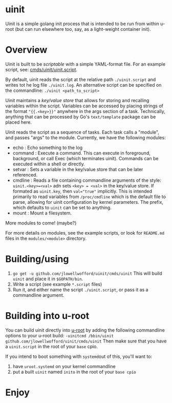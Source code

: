 # uinit

Uinit is a simple golang init process that is intended to be run from within u-root (but can run elsewhere too, say, as a light-weight container init).

# Overview

Uinit is built to be *scriptable* with a simple YAML-format file.  For an example script, see: [cmds/uinit/uinit.script](cmds/uinit/uinit.script).

By default, uinit reads the script at the relative path `./uinit.script` and writes tot he log file `./uinit.log`. An alternative script can be specified on the commandline: `./uinit <path_to_script>`

Uinit maintains a *key/value store* that allows for storing and recalling variables within the script.  Variables can be accessed by placing strings of the format `"{{.<key>}}"` anywhere in the args section of a task.  Technically, anything that can be processed by Go's `text/template` package can be placed here.

Uinit reads the script as a sequence of tasks.  Each task calls a "module", and passes "args" to the module.  Currently, we have the following modules:

- echo : Echo something to the log
- command : Execute a command.  This can execute in foreground, background, or call Exec (which terminates uinit).  Commands can be executed within a shell or directly.
- setvar : Sets a variable in the key/value store that can be later referenced.
- cmdline : Reads a file containing commandline arguments of the style: `uinit.<key>=<val>` adn sets `<key> = <val>` in the key/value store.  If formated as `uinit.key`, then `val="true"` implicitly.  This is intended primarily to read variables from `/proc/cmdline` which is the default file to parse, allowing for uinit configuration by kernel parameters.  The prefix, which defaults to `uinit` can be set to anything.
- mount : Mount a filesystem.

More modules to come! (maybe?)

For more details on modules, see the example scripts, or look for `README.md` files in the `modules/<module>` directory.

# Building/using

1. `go get -u github.com/jlowellwofford/uinit/cmds/uinit`
   This will build `uinit` and place it in `$GOPATH/bin`.
2. Write a script (see example `*.script` files)
3. Run it, and either name the script `./uinit.script`, or pass it as a commandline argument.

# Building into u-root

You can build uinit directly into [u-root](https://github.com/u-root/u-root) by adding the following commandline options to your u-root build:
`-uinitcmd /bbin/uinit github.com/jlowellwofford/uinit/cmds/uinit`
Then make sure that you have a `uinit.script` in the root of your `base` cpio.

If you intend to boot something with `systemd`out of this, you'll want to:
1. have `uroot.systemd` on your kernel commandline
2. put a built `uinit` named `inito` in the root of your `base cpio`

# Enjoy
